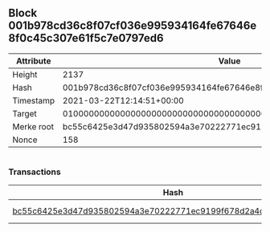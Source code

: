 ## Block 001b978cd36c8f07cf036e995934164fe67646e8f0c45c307e61f5c7e0797ed6

Attribute | Value
--- | ---
Height | 2137
Hash | 001b978cd36c8f07cf036e995934164fe67646e8f0c45c307e61f5c7e0797ed6
Timestamp | 2021-03-22T12:14:51+00:00
Target | 0100000000000000000000000000000000000000000000000000000000000000
Merke root | bc55c6425e3d47d935802594a3e70222771ec9199f678d2a4ca8cc8d3a716b5d
Nonce | 158

```

```

### Transactions

Hash | Amount
--- | ---
[bc55c6425e3d47d935802594a3e70222771ec9199f678d2a4ca8cc8d3a716b5d](bc55c6425e3d47d935802594a3e70222771ec9199f678d2a4ca8cc8d3a716b5d.md) | 10.00000000 SKEPTI 
